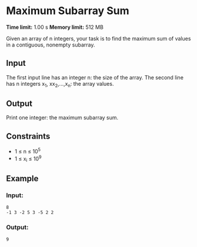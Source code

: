 # Maximum Subarray Sum
**Time limit:** 1.00 s **Memory limit:** 512 MB

Given an array of n integers, your task is to find the maximum sum of values in a contiguous, nonempty subarray.
## Input
The first input line has an integer n: the size of the array.
The second line has n integers x<sub>1</sub>, xx<sub>2</sub>,...,x<sub>n</sub>: the array values.

## Output
Print one integer: the maximum subarray sum.

## Constraints

- 1 &le; n &le; 10<sup>5</sup>
- 1 &le; x<sub>i</sub> &le; 10<sup>9</sup>


## Example
### Input:
```
8
-1 3 -2 5 3 -5 2 2
```
### Output:
```
9
```  
